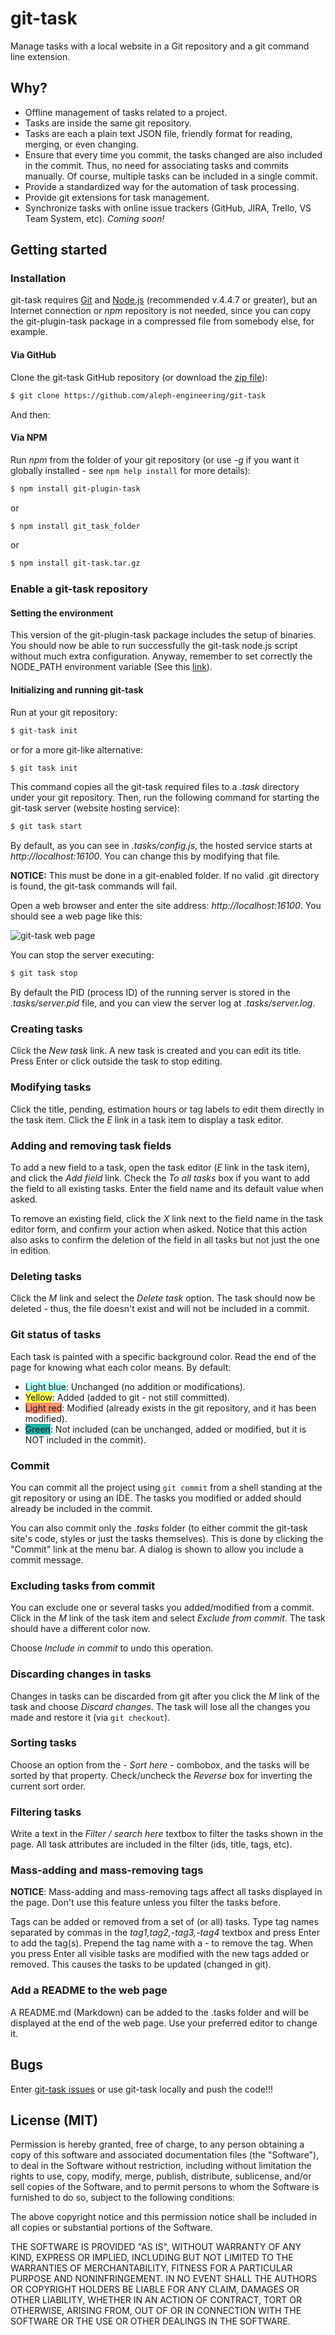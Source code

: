# git-task

Manage tasks with a local website in a Git repository and a git command line extension.

## Why?

- Offline management of tasks related to a project.
- Tasks are inside the same git repository.
- Tasks are each a plain text JSON file, friendly format for reading, merging, or even changing.
- Ensure that every time you commit, the tasks changed are also included in the commit. Thus, no need for
associating tasks and commits manually. Of course, multiple tasks can be included in a single commit.
- Provide a standardized way for the automation of task processing.
- Provide git extensions for task management.
- Synchronize tasks with online issue trackers (GitHub, JIRA, Trello, VS Team System, etc). *Coming soon!*

## Getting started

### Installation

git-task requires [Git](https://git-scm.com/) and [Node.js](https://nodejs.org/) (recommended v.4.4.7 or greater),
but an Internet connection or *npm* repository is not needed, since you can copy the git-plugin-task package in a compressed
file from somebody else, for example.

#### Via GitHub

Clone the git-task GitHub repository (or download the [zip file](http://github.com/aleph-engineering/git-task/archive/master.zip)):

``` bash
$ git clone https://github.com/aleph-engineering/git-task
```

And then:

#### Via NPM

Run *npm* from the folder of your git repository (or use *-g* if you want it globally installed - see
```npm help install``` for more details):

``` bash
$ npm install git-plugin-task
```

or

``` bash
$ npm install git_task_folder
```

or

``` bash
$ npm install git-task.tar.gz
```

### Enable a git-task repository

#### Setting the environment

This version of the git-plugin-task package includes the setup of binaries.
You should now be able to run successfully the git-task node.js script without much
extra configuration. Anyway, remember to set correctly the NODE_PATH environment
variable (See this [link](https://nodejs.org/api/modules.html#modules_loading_from_the_global_folders)).

#### Initializing and running git-task

Run at your git repository:

``` bash
$ git-task init
```

or for a more git-like alternative:

``` bash
$ git task init
```

This command copies all the git-task required files to a *.task* directory under your git repository.
Then, run the following command for starting the git-task server (website hosting service):

``` bash
$ git task start
```

By default, as you can see in *.tasks/config.js*, the hosted service starts at *http://localhost:16100*.
You can change this by modifying that file.

**NOTICE:** This must be done in a git-enabled folder. If no valid .git directory is found, the git-task commands
will fail.

Open a web browser and enter the site address: *http://localhost:16100*. You should see a web page like this:

<img src="https://github.com/aleph-engineering/git-task/raw/master/images/screenshot1.png" alt="git-task web page" />

You can stop the server executing:

``` bash
$ git task stop
```

By default the PID (process ID) of the running server is stored in the *.tasks/server.pid* file, and you can view
the server log at *.tasks/server.log*.

### Creating tasks

Click the *New task* link. A new task is created and you can edit its title. Press Enter or
click outside the task to stop editing.

### Modifying tasks

Click the title, pending, estimation hours or tag labels to edit them directly in the
task item. Click the *E* link in a task item to display a task editor.

### Adding and removing task fields

To add a new field to a task, open the task editor (*E* link in the task item), and click the *Add field* link.
Check the *To all tasks* box if you want to add the field to all existing tasks. Enter the field name and its default
value when asked.

To remove an existing field, click the *X* link next to the field name in the task editor form, and confirm your
action when asked. Notice that this action also asks to confirm the deletion of the field in all tasks but not just
the one in edition.

### Deleting tasks

Click the *M* link and select the *Delete task* option. The task should now be deleted - thus, the file doesn't
exist and will not be included in a commit.

### Git status of tasks

Each task is painted with a specific background color. Read the end of the page for knowing what each color means.
By default:

- <span style="background-color:#b8fffa">Light blue</span>: Unchanged (no addition or modifications).
- <span style="background-color:#fffc51">Yellow</span>: Added (added to git - not still committed).
- <span style="background-color:#ff9270">Light red</span>: Modified (already exists in the git repository, and it has
been modified).
- <span style="background-color:#20B2AA">Green</span>: Not included (can be unchanged, added or modified,
but it is NOT included in the commit).

### Commit

You can commit all the project using ```git commit``` from a shell standing at the git repository or
using an IDE. The tasks you modified or added should already be included in the commit.

You can also commit only the *.tasks* folder (to either commit the git-task site's code, styles or just the tasks
themselves). This is done by clicking the "Commit" link at the menu bar. A dialog is shown to allow you
include a commit message.

### Excluding tasks from commit

You can exclude one or several tasks you added/modified from a commit. Click in the *M* link
of the task item and select *Exclude from commit*. The task should have a different color now.

Choose *Include in commit* to undo this operation.

### Discarding changes in tasks

Changes in tasks can be discarded from git after you click the *M* link of the task and choose *Discard changes*.
The task will lose all the changes you made and restore it (via ```git checkout```).

### Sorting tasks

Choose an option from the *- Sort here -* combobox, and the tasks will be sorted by that property. Check/uncheck the
*Reverse* box for inverting the current sort order.

### Filtering tasks

Write a text in the *Filter / search here* textbox to filter the tasks shown in the page. All task attributes are
included in the filter (ids, title, tags, etc).

### Mass-adding and mass-removing tags

**NOTICE**: Mass-adding and mass-removing tags affect all tasks displayed in the page. Don't use this feature
unless you filter the tasks before.

Tags can be added or removed from a set of (or all) tasks. Type tag names separated by commas in the
*tag1,tag2,-tag3,-tag4* textbox and press Enter to add the tag(s). Prepend the tag name with a *-* to
remove the tag. When you press Enter all visible tasks are modified with the new tags added or removed.
This causes the tasks to be updated (changed in git).

### Add a README to the web page

A README.md (Markdown) can be added to the .tasks folder and will be displayed at the end of the web page.
Use your preferred editor to change it.

## Bugs

Enter [git-task issues](http://github.com/aleph-engineering/git-task/issues) or use git-task locally and push the code!!!

## License (MIT)

Permission is hereby granted, free of charge, to any person obtaining a copy of this software and associated
documentation files (the "Software"), to deal in the Software without restriction, including without limitation
the rights to use, copy, modify, merge, publish, distribute, sublicense, and/or sell copies of the Software, and to
permit persons to whom the Software is furnished to do so, subject to the following conditions:

The above copyright notice and this permission notice shall be included in all copies or substantial portions of
the Software.

THE SOFTWARE IS PROVIDED "AS IS", WITHOUT WARRANTY OF ANY KIND, EXPRESS OR IMPLIED, INCLUDING BUT NOT LIMITED TO THE
WARRANTIES OF MERCHANTABILITY, FITNESS FOR A PARTICULAR PURPOSE AND NONINFRINGEMENT. IN NO EVENT SHALL THE AUTHORS OR
COPYRIGHT HOLDERS BE LIABLE FOR ANY CLAIM, DAMAGES OR OTHER LIABILITY, WHETHER IN AN ACTION OF CONTRACT, TORT OR
OTHERWISE, ARISING FROM, OUT OF OR IN CONNECTION WITH THE SOFTWARE OR THE USE OR OTHER DEALINGS IN THE SOFTWARE.

